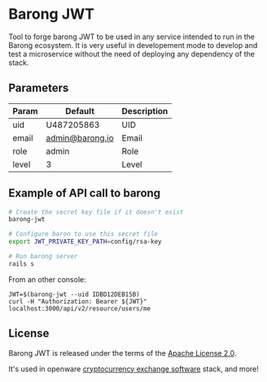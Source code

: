 # Barong JWT
Tool to forge barong JWT to be used in any service intended to run in the Barong ecosystem.
It is very useful in developement mode to develop and test a microservice without the need of deploying any dependency of the stack.

## Parameters

| Param | Default         | Description |
|-------|-----------------|-------------|
| uid   | U487205863      | UID         |
| email | admin@barong.io | Email       |
| role  | admin           | Role        |
| level | 3               | Level       |

## Example of API call to barong

```bash
# Create the secret key file if it doesn't exist
barong-jwt

# Configure baron to use this secret file
export JWT_PRIVATE_KEY_PATH=config/rsa-key

# Run barong server
rails s
```

From an other console:
```
JWT=$(barong-jwt --uid IDBD12DEB15B)
curl -H "Authorization: Bearer ${JWT}" localhost:3000/api/v2/resource/users/me
```

## License
Barong JWT is released under the terms of the [Apache License 2.0](LICENSE.md).

It's used in openware [cryptocurrency exchange software](https://www.openware.com) stack, and more!
